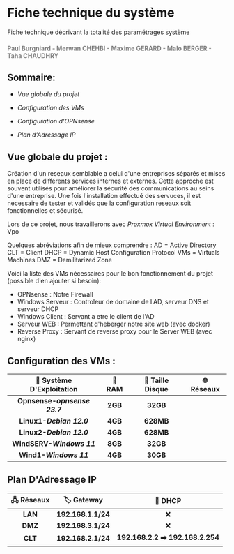 # Fiche technique du système

Fiche technique décrivant la totalité des paramétrages système
<h4 style="color: gray;">Paul Burgniard - Merwan CHEHBI - Maxime GERARD - Malo BERGER - Taha CHAUDHRY</h4>


## Sommaire:
- *Vue globale du projet*

- *Configuration des VMs*

- *Configuration d'OPNsense*

- *Plan d'Adressage IP*

## Vue globale du projet :
Création d'un reseaux semblable a celui d'une entreprises séparés et mises en place de différents services internes et externes.
Cette approche est souvent utilisés pour améliorer la sécurité des communications au seins d'une entreprise.
Une fois l'installation effectué des servuces, il est necessaire de tester et validés que la configuration reseaux soit fonctionnelles et sécurisé.

Lors de ce projet, nous travaillerons avec *Proxmox Virtual Environment* :
Vpo

Quelques abréviations afin de mieux comprendre :
AD = Active Directory
CLT = Client
DHCP = Dynamic Host Configuration Protocol
VMs = Virtuals Machines
DMZ = Demilitarized Zone 

Voici la liste des VMs nécessaires pour le bon fonctionnement du projet (possible d'en ajouter si besoin):

- OPNsense : Notre Firewall
- Windows Serveur : Controleur de domaine de l'AD, serveur DNS et serveur DHCP
- Windows Client : Servant a etre le client de l'AD
- Serveur WEB : Permettant d'heberger notre site web (avec docker)
- Reverse Proxy : Servant de reverse proxy pour le Server WEB (avec nginx)




## Configuration des VMs :

|  🚀 Système D'Exploitation   | 💾 RAM  | 💽 Taille Disque | 🌐 Réseaux |
| :--------------------------: | :-----: | :--------------: | :--------: |
| **Opnsense-*opnsense 23.7*** | **2GB** |     **32GB**     |            |
|   **Linux1-*Debian 12.0***   | **4GB** |    **628MB**     |            |
|   **Linux2-*Debian 12.0***   | **4GB** |    **628MB**     |            |
|  **WindSERV-*Windows 11***   | **8GB** |     **32GB**     |            |
|    **Wind1-*Windows 11***    | **4GB** |     **30GB**     |            |



## Plan D'Adressage IP


| 🖧 Réseaux |    🏷️ Gateway     |              📡 DHCP              |     
| :--------: | :----------------: | :-------------------------------: | 
|  **LAN**   | **192.168.1.1/24** |                 ❌                 |     
|  **DMZ**   | **192.168.3.1/24** |                 ❌                 |     
|  **CLT**   | **192.168.2.1/24** | **192.168.2.2 ➡️  192.168.2.254** |     


